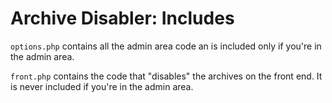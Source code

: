 Archive Disabler: Includes
==========================

`options.php` contains all the admin area code an is included only if you're in the admin area.

`front.php` contains the code that "disables" the archives on the front end.  It is never included if you're in the admin area.
